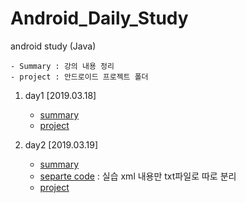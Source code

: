 # Android_Daily_Study
android study (Java)

```
- Summary : 강의 내용 정리
- project : 안드로이드 프로젝트 폴더
```

 1. day1 [2019.03.18]
       -  [summary](https://github.com/hyejin830/Android_Daily_Study/blob/master/Day1/Summary.md) 
       -  [project](https://github.com/hyejin830/Android_Daily_Study/tree/master/Day1/MyApplication2) 
  
 2. day2 [2019.03.19]
       -  [summary](https://github.com/hyejin830/Android_Daily_Study/blob/master/Day2/Summary.md) 
       -  [separte code](https://github.com/hyejin830/Android_Daily_Study/tree/master/Day2/Seprate_Source_Code) : 실습 xml 내용만 txt파일로 따로 분리
       -  [project](https://github.com/hyejin830/Android_Daily_Study/tree/master/Day2/Lesson_2_0319)
